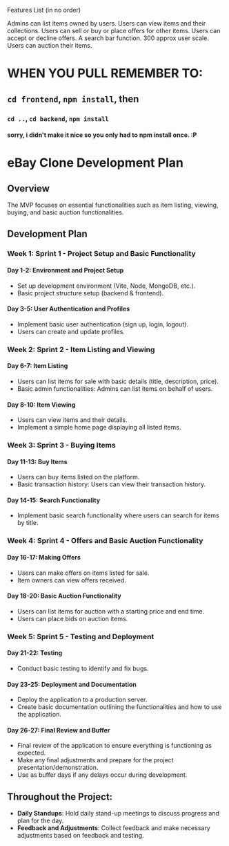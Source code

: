 Features List (in no order)

Admins can list items owned by users.
Users can view items and their collections. 
Users can sell or buy or place offers for other items.
Users can accept or decline offers. 
A search bar function. 
300 approx user scale. 
Users can auction their items. 

# WHEN YOU PULL REMEMBER TO:
## `cd frontend`, `npm install`, then
### `cd ..`, `cd backend`, `npm install`
#### sorry, i didn't make it nice so you only had to npm install once. :P



# eBay Clone Development Plan

## Overview
The MVP focuses on essential functionalities such as item listing, viewing, buying, and basic auction functionalities.

## Development Plan

### **Week 1: Sprint 1 - Project Setup and Basic Functionality**

#### Day 1-2: Environment and Project Setup
- Set up development environment (Vite, Node, MongoDB, etc.).
- Basic project structure setup (backend & frontend).

#### Day 3-5: User Authentication and Profiles
- Implement basic user authentication (sign up, login, logout).
- Users can create and update profiles.

### **Week 2: Sprint 2 - Item Listing and Viewing**

#### Day 6-7: Item Listing
- Users can list items for sale with basic details (title, description, price).
- Basic admin functionalities: Admins can list items on behalf of users.

#### Day 8-10: Item Viewing
- Users can view items and their details.
- Implement a simple home page displaying all listed items.

### **Week 3: Sprint 3 - Buying Items**

#### Day 11-13: Buy Items
- Users can buy items listed on the platform.
- Basic transaction history: Users can view their transaction history.

#### Day 14-15: Search Functionality
- Implement basic search functionality where users can search for items by title.

### **Week 4: Sprint 4 - Offers and Basic Auction Functionality**

#### Day 16-17: Making Offers
- Users can make offers on items listed for sale.
- Item owners can view offers received.

#### Day 18-20: Basic Auction Functionality
- Users can list items for auction with a starting price and end time.
- Users can place bids on auction items.

### **Week 5: Sprint 5 - Testing and Deployment**

#### Day 21-22: Testing
- Conduct basic testing to identify and fix bugs.

#### Day 23-25: Deployment and Documentation
- Deploy the application to a production server.
- Create basic documentation outlining the functionalities and how to use the application.

#### Day 26-27: Final Review and Buffer
- Final review of the application to ensure everything is functioning as expected.
- Make any final adjustments and prepare for the project presentation/demonstration.
- Use as buffer days if any delays occur during development.

## Throughout the Project:
- **Daily Standups**: Hold daily stand-up meetings to discuss progress and plan for the day.
- **Feedback and Adjustments**: Collect feedback and make necessary adjustments based on feedback and testing.



